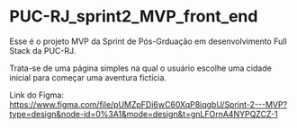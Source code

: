 # PUC-RJ_sprint2_MVP_front_end

Esse é o projeto MVP da Sprint de Pós-Grduação em desenvolvimento Full Stack da PUC-RJ.

Trata-se de uma página simples na qual o usuário escolhe uma cidade inicial para começar uma aventura fictícia.

Link do Figma: https://www.figma.com/file/pUMZpFDi6wC60XqP8iqgbU/Sprint-2---MVP?type=design&node-id=0%3A1&mode=design&t=gnLFOrnA4NYPQZCZ-1
